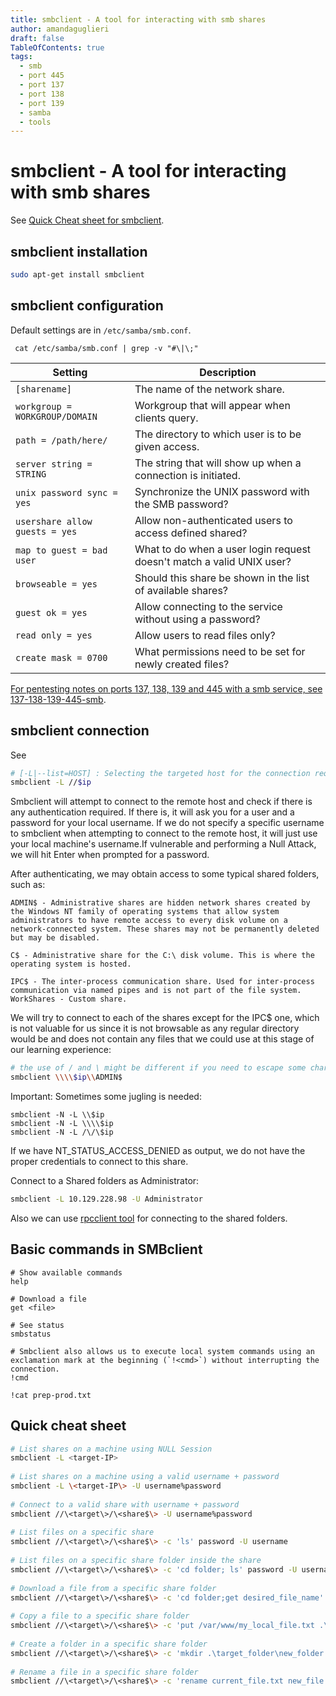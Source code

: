 ```yaml
---
title: smbclient - A tool for interacting with smb shares
author: amandaguglieri
draft: false
TableOfContents: true
tags:
  - smb
  - port 445
  - port 137
  - port 138
  - port 139
  - samba
  - tools
---
```


# smbclient - A tool for interacting with smb shares

See [Quick Cheat sheet for smbclient](#quick-cheat-sheet).

## smbclient installation 

```bash
sudo apt-get install smbclient
```


## smbclient configuration

Default settings are in `/etc/samba/smb.conf`.

```shell-session
 cat /etc/samba/smb.conf | grep -v "#\|\;" 
```


|**Setting**|**Description**|
|---|---|
|`[sharename]`|The name of the network share.|
|`workgroup = WORKGROUP/DOMAIN`|Workgroup that will appear when clients query.|
|`path = /path/here/`|The directory to which user is to be given access.|
|`server string = STRING`|The string that will show up when a connection is initiated.|
|`unix password sync = yes`|Synchronize the UNIX password with the SMB password?|
|`usershare allow guests = yes`|Allow non-authenticated users to access defined shared?|
|`map to guest = bad user`|What to do when a user login request doesn't match a valid UNIX user?|
|`browseable = yes`|Should this share be shown in the list of available shares?|
|`guest ok = yes`|Allow connecting to the service without using a password?|
|`read only = yes`|Allow users to read files only?|
|`create mask = 0700`|What permissions need to be set for newly created files?|


[For pentesting notes on ports 137, 138, 139 and 445 with a smb service, see 137-138-139-445-smb](137-138-139-445-smb.md). 


## smbclient connection

See 
```bash
# [-L|--list=HOST] : Selecting the targeted host for the connection request.
smbclient -L //$ip
```

Smbclient will attempt to connect to the remote host and check if there is any authentication required. If there is, it will ask you for a user and a password for your local username. If we do not specify a specific username to smbclient when attempting to connect to the remote host, it will just use your local machine's username.If vulnerable and performing a Null Attack, we will hit Enter when prompted for a password.

After authenticating, we may obtain access to some typical shared folders, such as:

```
ADMIN$ - Administrative shares are hidden network shares created by the Windows NT family of operating systems that allow system administrators to have remote access to every disk volume on a network-connected system. These shares may not be permanently deleted but may be disabled.

C$ - Administrative share for the C:\ disk volume. This is where the operating system is hosted.

IPC$ - The inter-process communication share. Used for inter-process communication via named pipes and is not part of the file system.
WorkShares - Custom share. 
```

We will try to connect to each of the shares except for the IPC$ one, which is not valuable for us since it is not browsable as any regular directory would be and does not contain any files that we could use at this stage of our learning experience: 
```bash
# the use of / and \ might be different if you need to escape some characters
smbclient \\\\$ip\\ADMIN$
```

Important: Sometimes some jugling is needed:

```shell-session
smbclient -N -L \\$ip
smbclient -N -L \\\\$ip
smbclient -N -L /\/\$ip
```

If we have NT_STATUS_ACCESS_DENIED as output, we do not have the proper credentials to connect to this share. 


Connect to a Shared folders as Administrator:

```bash
smbclient -L 10.129.228.98 -U Administrator
```

Also we can use [rpcclient tool](rpcclient.md) for connecting to the shared folders.


## Basic commands in SMBclient



```smb-session
# Show available commands
help

# Download a file
get <file>

# See status
smbstatus

# Smbclient also allows us to execute local system commands using an exclamation mark at the beginning (`!<cmd>`) without interrupting the connection.
!cmd

!cat prep-prod.txt
```


## Quick cheat sheet 

```bash
# List shares on a machine using NULL Session
smbclient -L <target-IP>
 
# List shares on a machine using a valid username + password
smbclient -L \<target-IP\> -U username%password
 
# Connect to a valid share with username + password
smbclient //\<target\>/\<share$\> -U username%password
  
# List files on a specific share
smbclient //\<target\>/\<share$\> -c 'ls' password -U username
 
# List files on a specific share folder inside the share
smbclient //\<target\>/\<share$\> -c 'cd folder; ls' password -U username
 
# Download a file from a specific share folder
smbclient //\<target\>/\<share$\> -c 'cd folder;get desired_file_name' password -U username
  
# Copy a file to a specific share folder
smbclient //\<target\>/\<share$\> -c 'put /var/www/my_local_file.txt .\target_folder\target_file.txt' password -U username
 
# Create a folder in a specific share folder
smbclient //\<target\>/\<share$\> -c 'mkdir .\target_folder\new_folder' password -U username
 
# Rename a file in a specific share folder
smbclient //\<target\>/\<share$\> -c 'rename current_file.txt new_file.txt' password -U username
```
